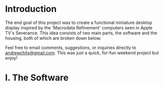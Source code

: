 # Introduction

The end goal of this project was to create a functional miniature desktop display inspired by the 'Macrodata Refinement' computers seen in Apple TV's Severance. This idea consists of two main parts, the software and the housing, both of which are broken down below.

Feel free to email comments, suggestions, or inquiries directly to andrewchilx@gmail.com. This was just a quick, for-fun weekend project but enjoy!

# I. The Software
